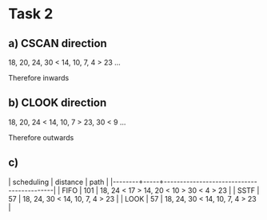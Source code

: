 # Task 2

## a) CSCAN direction
18, 20, 24, 30 < 14, 10, 7, 4 > 23 ...

Therefore inwards

## b) CLOOK direction
18, 20, 24 < 14, 10, 7 > 23, 30 < 9 ...

Therefore outwards

## c) 

| scheduling | distance | path | 
|--------+-----+-------------------------------------------|
| FIFO   | 101 | 18, 24 < 17 > 14, 20 < 10 > 30 < 4 > 23   |
| SSTF   | 57  | 18, 24, 30 < 14, 10, 7, 4 > 23			   |
| LOOK   | 57  | 18, 24, 30 < 14, 10, 7, 4 > 23			   |
